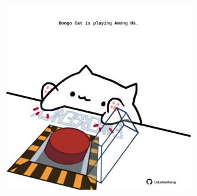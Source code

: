 <!-- built at 20/04/2022, 10:01:11 UTC -->
<p align="center">
  <img width="500" height="500" src="./ReadmeImage.svg">
</p>
